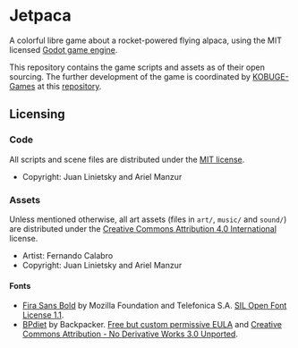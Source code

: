 # Jetpaca

A colorful libre game about a rocket-powered flying alpaca,
using the MIT licensed [Godot game engine](https://godotengine.org).

This repository contains the game scripts and assets as of their
open sourcing. The further development of the game is coordinated
by [KOBUGE-Games](https://github.com/KOBUGE-Games) at this
[repository](https://github.com/KOBUGE-Games/jetpaca).

## Licensing

### Code

All scripts and scene files are distributed under the [MIT license](LICENSE.md).

* Copyright: Juan Linietsky and Ariel Manzur

### Assets

Unless mentioned otherwise, all art assets (files in ``art/``, ``music/`` and
``sound/``) are distributed under the [Creative Commons Attribution 4.0 International](http://creativecommons.org/licenses/by/4.0/) license.

* Artist: Fernando Calabro
* Copyright: Juan Linietsky and Ariel Manzur

#### Fonts

* [Fira Sans Bold](http://mozilla.github.io/Fira) by Mozilla Foundation and Telefonica S.A.
  [SIL Open Font License 1.1](https://github.com/mozilla/Fira/blob/master/LICENSE).
* [BPdiet](http://backpacker.gr/fonts/8) by Backpacker.
  [Free but custom permissive EULA](http://backpacker.gr/fonts/8) and
  [Creative Commons Attribution - No Derivative Works 3.0 Unported](http://www.1001freefonts.com/bp_diet.font).

